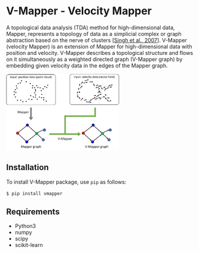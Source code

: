 # V-Mapper - Velocity Mapper

A topological data analysis (TDA) method for high-dimensional data, Mapper, represents a topology of data as a simplicial complex or graph abstraction based on the nerve of clusters \[[Singh et al., 2007](https://doi.org/10.2312/SPBG/SPBG07/091-100)\]. V-Mapper (velocity Mapper) is an extension of Mapper for high-dimensional data with position and velocity. 
V-Mapper describes a topological structure and flows on it simultaneously as a weighted directed graph (V-Mapper graph) by embedding given velocity data in the edges of the Mapper graph.

<div style="text-align:left"><img style="width:60%; height: auto" src="https://github.com/yusuke-imoto-lab/V-Mapper/blob/main/images/VMapper_Top.jpg"/></div>

## Installation
To install V-Mapper package, use `pip` as follows:

```
$ pip install vmapper
```

## Requirements
* Python3
* numpy
* scipy
* scikit-learn
